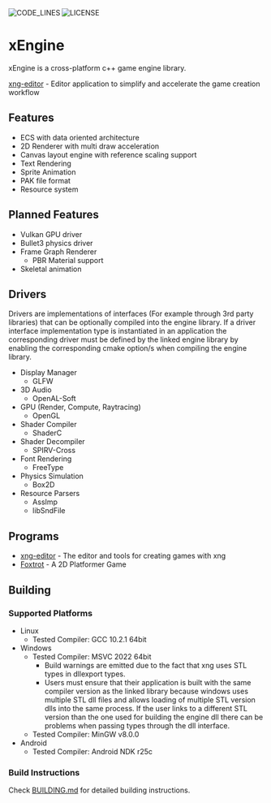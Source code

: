<div>
  <img alt="CODE_LINES" src="https://img.shields.io/tokei/lines/github/vetux/xng" align="left">
  <img alt="LICENSE" src="https://img.shields.io/github/license/vetux/xng" align="left">
</div>

<br>

# xEngine

xEngine is a cross-platform c++ game engine library.

[xng-editor](https://github.com/vetux/xng-editor) - Editor application to simplify and accelerate the game creation
workflow

## Features

- ECS with data oriented architecture
- 2D Renderer with multi draw acceleration
- Canvas layout engine with reference scaling support
- Text Rendering
- Sprite Animation
- PAK file format
- Resource system

## Planned Features

- Vulkan GPU driver
- Bullet3 physics driver
- Frame Graph Renderer
    - PBR Material support
- Skeletal animation
 
## Drivers

Drivers are implementations of interfaces (For example through 3rd party libraries) that can be optionally compiled into the engine library. If a driver interface implementation type is instantiated in an application the corresponding driver must be defined by the linked engine library by enabling the corresponding cmake option/s when compiling the engine library.

- Display Manager
    - GLFW
- 3D Audio
    - OpenAL-Soft
- GPU (Render, Compute, Raytracing)
    - OpenGL
- Shader Compiler
    - ShaderC
- Shader Decompiler
    - SPIRV-Cross  
- Font Rendering
    - FreeType
- Physics Simulation
    - Box2D
- Resource Parsers
    - AssImp
    - libSndFile

## Programs

- [xng-editor](https://github.com/vetux/xng-editor) - The editor and tools for creating games with xng
- [Foxtrot](https://github.com/vetux/foxtrot) - A 2D Platformer Game

## Building

### Supported Platforms

- Linux
    - Tested Compiler: GCC 10.2.1 64bit
- Windows
    - Tested Compiler: MSVC 2022 64bit
        - Build warnings are emitted due to the fact that xng uses STL types in dllexport types.
        - Users must ensure that their application is built with the same compiler version as the linked library because
          windows uses multiple STL dll files and allows loading of multiple STL version dlls into the same process. If
          the user links to a different STL version than the one used for building the engine dll there can be problems
          when passing types through the dll interface.
    - Tested Compiler: MinGW v8.0.0
- Android
    - Tested Compiler: Android NDK r25c

### Build Instructions

Check [BUILDING.md](BUILDING.md) for detailed building instructions.